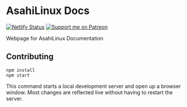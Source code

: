 # AsahiLinux Docs

[![Netlify Status](https://api.netlify.com/api/v1/badges/2ff104db-dcaa-4d6e-a438-c4b062a85724/deploy-status)](https://app.netlify.com/sites/asahilinux/deploys)
[![Support me on Patreon](https://img.shields.io/endpoint.svg?url=https%3A%2F%2Fshieldsio-patreon.vercel.app%2Fapi%3Fusername%3Dmarcan%26type%3Dpatrons&style=flat)](https://patreon.com/marcan)

Webpage for AsahiLinux Documentation 

## Contributing

```console
npm install
npm start
```

This command starts a local development server and open up a browser window. Most changes are reflected live without having to restart the server.

